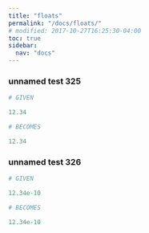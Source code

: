```yaml
---
title: "floats"
permalink: "/docs/floats/"
# modified: 2017-10-27T16:25:30-04:00
toc: true
sidebar:
  nav: "docs"
---
```

### unnamed test 325
```ruby
# GIVEN

12.34

```
```ruby
# BECOMES

12.34
```
### unnamed test 326
```ruby
# GIVEN

12.34e-10

```
```ruby
# BECOMES

12.34e-10
```
